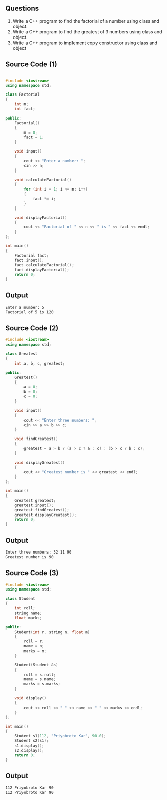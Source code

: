 ## Questions
1. Write a C++ program to find the factorial of a number using class and object.
2. Write a C++ program to find the greatest of 3 numbers using class and object.
3. Write a C++ program to implement copy constructor using class and object

## Source Code (1)
```c++

#include <iostream>
using namespace std;

class Factorial
{
    int n;
    int fact;

public:
    Factorial()
    {
        n = 0;
        fact = 1;
    }

    void input()
    {
        cout << "Enter a number: ";
        cin >> n;
    }

    void calculateFactorial()
    {
        for (int i = 1; i <= n; i++)
        {
            fact *= i;
        }
    }

    void displayFactorial()
    {
        cout << "Factorial of " << n << " is " << fact << endl;
    }
};

int main()
{
    Factorial fact;
    fact.input();
    fact.calculateFactorial();
    fact.displayFactorial();
    return 0;
}


```


## Output
```bash
Enter a number: 5
Factorial of 5 is 120
```

## Source Code (2)

```c++
#include <iostream>
using namespace std;

class Greatest
{
    int a, b, c, greatest;

public:
    Greatest()
    {
        a = 0;
        b = 0;
        c = 0;
    }

    void input()
    {
        cout << "Enter three numbers: ";
        cin >> a >> b >> c;
    }

    void findGreatest()
    {
        greatest = a > b ? (a > c ? a : c) : (b > c ? b : c);
    }

    void displayGreatest()
    {
        cout << "Greatest number is " << greatest << endl;
    }
};

int main()
{
    Greatest greatest;
    greatest.input();
    greatest.findGreatest();
    greatest.displayGreatest();
    return 0;
}


```

## Output
```bash
Enter three numbers: 32 11 90
Greatest number is 90
```

## Source Code (3)
```c++
#include <iostream>
using namespace std;

class Student
{
    int roll;
    string name;
    float marks;

public:
    Student(int r, string n, float m)
    {
        roll = r;
        name = n;
        marks = m;
    }

    Student(Student &s)
    {
        roll = s.roll;
        name = s.name;
        marks = s.marks;
    }

    void display()
    {
        cout << roll << " " << name << " " << marks << endl;
    }
};

int main()
{
    Student s1(112, "Priyobroto Kar", 90.0);
    Student s2(s1);
    s1.display();
    s2.display();
    return 0;
}


```

## Output
```bash
112 Priyobroto Kar 90
112 Priyobroto Kar 90
```
